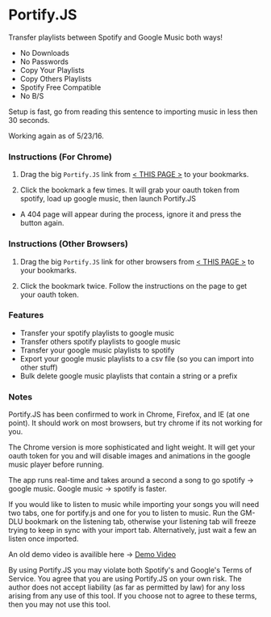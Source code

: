 # Portify.JS

Transfer playlists between Spotify and Google Music both ways!
+ No Downloads
+ No Passwords
+ Copy Your Playlists
+ Copy Others Playlists
+ Spotify Free Compatible
+ No B/S

Setup is fast, go from reading this sentence to importing music in less then 30 seconds.

Working again as of 5/23/16.


### Instructions (For Chrome)

1. Drag the big <code>Portify.JS</code> link from [< THIS PAGE >](https://rawgit.com/jordam/Portify.JS/master/helper.html) to your bookmarks.

2. Click the bookmark a few times. It will grab your oauth token from spotify, load up google music, then launch Portify.JS 
  * A 404 page will appear during the process, ignore it and press the button again.


### Instructions (Other Browsers)

1. Drag the big <code>Portify.JS</code> link for other browsers from [< THIS PAGE >](https://rawgit.com/jordam/Portify.JS/master/helper.html) to your bookmarks.

2. Click the bookmark twice. Follow the instructions on the page to get your oauth token.

### Features
+ Transfer your spotify playlists to google music
+ Transfer others spotify playlists to google music
+ Transfer your google music playlists to spotify
+ Export your google music playlists to a csv file (so you can import into other stuff)
+ Bulk delete google music playlists that contain a string or a prefix

### Notes

Portify.JS has been confirmed to work in Chrome, Firefox, and IE (at one point). It should work on most browsers, but try chrome if its not working for you.

The Chrome version is more sophisticated and light weight. It will get your oauth token for you and will disable images and animations in the google music player before running.

The app runs real-time and takes around a second a song to go spotify -> google music. Google music -> spotify is faster. 

If you would like to listen to music while importing your songs you will need two tabs, one for portify.js and one for you to listen to music. Run the GM-DLU bookmark on the listening tab, otherwise your listening tab will freeze trying to keep in sync with your import tab. Alternatively, just wait a few an listen once imported.

An old demo video is availible here -> [Demo Video](http://screencast-o-matic.com/u/VbjP/portify_js)

By using Portify.JS you may violate both Spotify's and Google's Terms of Service. You agree that you are using Portify.JS on your own risk. The author does not accept liability (as far as permitted by law) for any loss arising from any use of this tool. If you choose not to agree to these terms, then you may not use this tool.
